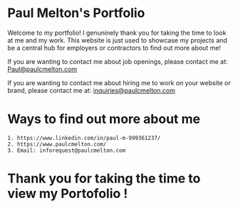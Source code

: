 # Paul Melton's Portfolio

Welcome to my portfolio! I genuninely thank you for taking the time to look at me and my work. This website is just used to showcase my projects and be a central hub for employers or contractors to find out more about me!

If you are wanting to contact me about job openings, please contact me at: Paul@paulcmelton.com

If you are wanting to contact me about hiring me to work on your website or brand, please contact me at: inquiries@paulcmelton.com

# Ways to find out more about me
    1. https://www.linkedin.com/in/paul-m-999361237/
    2. https://www.paulcmelton.com/
    3. Email: inforequest@paulcmelton.com

# Thank you for taking the time to view my Portofolio !
